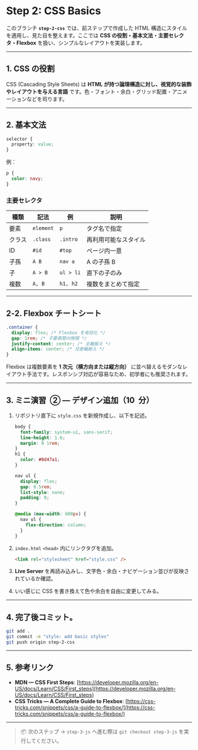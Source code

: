 # Step 2: CSS Basics

このブランチ **`step-2-css`** では、前ステップで作成した HTML 構造にスタイルを適用し、見た目を整えます。ここでは **CSS の役割・基本文法・主要セレクタ・Flexbox** を扱い、シンプルなレイアウトを実装します。

---

## 1. CSS の役割

CSS (Cascading Style Sheets) は **HTML が持つ論理構造に対し、視覚的な装飾やレイアウトを与える言語** です。色・フォント・余白・グリッド配置・アニメーションなどを司ります。

---

## 2. 基本文法

```css
selector {
  property: value;
}
```

例：

```css
p {
  color: navy;
}
```

### 主要セレクタ

| 種類   | 記法      | 例        | 説明                 |
| ------ | --------- | --------- | -------------------- |
| 要素   | `element` | `p`       | タグ名で指定         |
| クラス | `.class`  | `.intro`  | 再利用可能なスタイル |
| ID     | `#id`     | `#top`    | ページ内一意         |
| 子孫   | `A B`     | `nav a`   | A の子孫 B           |
| 子     | `A > B`   | `ul > li` | 直下の子のみ         |
| 複数   | `A, B`    | `h1, h2`  | 複数をまとめて指定   |

---

## 2‑2. Flexbox チートシート

```css
.container {
  display: flex; /* Flexbox を有効化 */
  gap: 1rem; /* 子要素間の隙間 */
  justify-content: center; /* 主軸揃え */
  align-items: center; /* 交差軸揃え */
}
```

Flexbox は複数要素を **1 次元（横方向または縦方向）** に並べ替えるモダンなレイアウト手法です。レスポンシブ対応が容易なため、初学者にも推奨されます。

---

## 3. ミニ演習  ② — デザイン追加（10  分）

1. リポジトリ直下に `style.css` を新規作成し、以下を記述。

   ```css
   body {
     font-family: system-ui, sans-serif;
     line-height: 1.6;
     margin: 0 1rem;
   }
   h1 {
     color: #0d47a1;
   }

   nav ul {
     display: flex;
     gap: 0.5rem;
     list-style: none;
     padding: 0;
   }

   @media (max-width: 600px) {
     nav ul {
       flex-direction: column;
     }
   }
   ```

2. `index.html` `<head>` 内にリンクタグを追加。

   ```html
   <link rel="stylesheet" href="style.css" />
   ```

3. **Live Server** を再読み込みし、文字色・余白・ナビゲーション並びが反映されているか確認。
4. いい感じに CSS を書き換えて色や余白を自由に変更してみる。

---

## 4. 完了後コミット。

```bash
git add .
git commit -m "style: add basic styles"
git push origin step-2-css
```

---

## 5. 参考リンク

- **MDN — CSS First Steps**: [https://developer.mozilla.org/en-US/docs/Learn/CSS/First_steps](https://developer.mozilla.org/en-US/docs/Learn/CSS/First_steps)
- **CSS Tricks — A Complete Guide to Flexbox**: [https://css-tricks.com/snippets/css/a-guide-to-flexbox/](https://css-tricks.com/snippets/css/a-guide-to-flexbox/)

---

> 📦 次のステップ → `step-3-js` へ進む際は `git checkout step-3-js` を実行してください。
